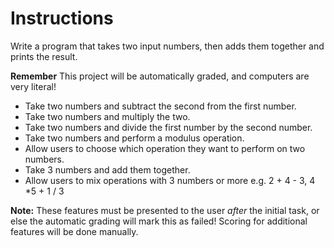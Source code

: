 # Instructions  
Write a program that takes two input numbers, then adds them together and prints the result.

**Remember** This project will be automatically graded, and computers are very literal!

* Take two numbers and subtract the second from the first number.
* Take two numbers and multiply the two.
* Take two numbers and divide the first number by the second number.
* Take two numbers and perform a modulus operation.
* Allow users to choose which operation they want to perform on two numbers.
* Take 3 numbers and add them together.
* Allow users to mix operations with 3 numbers or more
e.g. 2 + 4 - 3, 4 *5 + 1 / 3

**Note:** These features must be presented to the user *after* the initial task, or else the automatic grading will mark this as failed! Scoring for additional features will be done manually.
